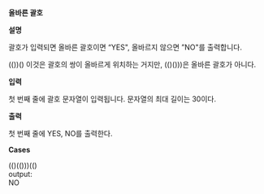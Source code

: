 **올바른 괄호**

**설명**

괄호가 입력되면 올바른 괄호이면 “YES", 올바르지 않으면 ”NO"를 출력합니다.

(())() 이것은 괄호의 쌍이 올바르게 위치하는 거지만, (()()))은 올바른 괄호가 아니다.

**입력**

첫 번째 줄에 괄호 문자열이 입력됩니다. 문자열의 최대 길이는 30이다.

**출력**

첫 번째 줄에 YES, NO를 출력한다.

**Cases**

(()(()))(()<br>
output:<br>
NO